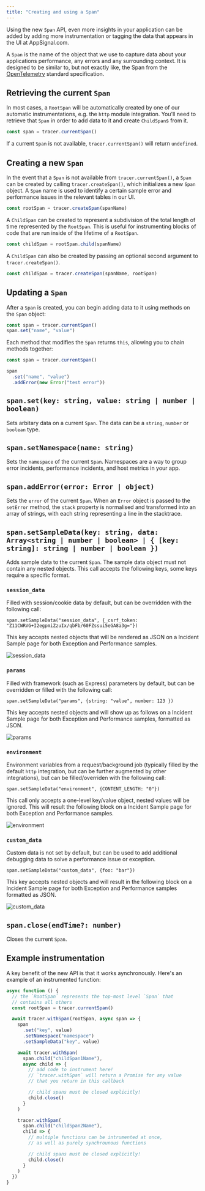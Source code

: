 ```yaml
---
title: "Creating and using a Span"
---
```


Using the new `Span` API, even more insights in your application can be added by adding more instrumentation or tagging the data that appears in the UI at AppSignal.com.

A `Span` is the name of the object that we use to capture data about your applications performance, any errors and any surrounding context. It is designed to be similar to, but not exactly like, the Span from the [OpenTelemetry](https://github.com/open-telemetry/opentelemetry-specification) standard specification.

## Retrieving the current `Span`

In most cases, a `RootSpan` will be automatically created by one of our automatic instrumentations, e.g. the `http` module integration. You'll need to retrieve that `Span` in order to add data to it and create `ChildSpan`s from it.

```js
const span = tracer.currentSpan()
```

If a current `Span` is not available, `tracer.currentSpan()` will return `undefined`.

## Creating a new `Span`

In the event that a `Span` is not available from `tracer.currentSpan()`, a `Span` can be created by calling `tracer.createSpan()`, which initializes a new `Span` object. A `Span` name is used to identify a certain sample error and performance issues in the relevant tables in our UI.

```js
const rootSpan = tracer.createSpan(spanName)
```

A `ChildSpan` can be created to represent a subdivision of the total length of time represented by the `RootSpan`. This is useful for instrumenting blocks of code that are run inside of the lifetime of a `RootSpan`.

```js
const childSpan = rootSpan.child(spanName)
```

A `ChildSpan` can also be created by passing an optional second argument to `tracer.createSpan()`.

```js
const childSpan = tracer.createSpan(spanName, rootSpan)
```

## Updating a `Span`

After a `Span` is created, you can begin adding data to it using methods on the `Span` object:

```js
const span = tracer.currentSpan()
span.set("name", "value")
```

Each method that modifies the `Span` returns `this`, allowing you to chain methods together:

```js
const span = tracer.currentSpan()

span
  .set("name", "value")
  .addError(new Error("test error"))
```

## `span.set(key: string, value: string | number | boolean)`

Sets arbitary data on a current `Span`. The data can be a `string`, `number` or `boolean` type.

## `span.setNamespace(name: string)`

Sets the `namespace` of the current `Span`. Namespaces are a way to group error incidents, performance incidents, and host metrics in your app.

## `span.addError(error: Error | object)`

Sets the `error` of the current `Span`. When an `Error` object is passed to the `setError` method, the `stack` property is normalised and transformed into an array of strings, with each string representing a line in the stacktrace.

## `span.setSampleData(key: string, data: Array<string | number | boolean> | { [key: string]: string | number | boolean })`

Adds sample data to the current `Span`. The sample data object must not contain any nested objects. This call accepts the following keys, some keys require a specific format.


### `session_data`

Filled with session/cookie data by default, but can be overridden with the following call:

```
span.setSampleData("session_data", {_csrf_token: "Z11CWRVG+I2egpmiZzuIx/qbFb/60FZssui5eGA8a3g="})
```

This key accepts nested objects that will be rendered as JSON on a Incident Sample page for both Exception and Performance samples.

![session_data](/assets/images/screenshots/sample_data/session_data.png)



### `params`
Filled with framework (such as Express) parameters by default, but can be overridden or filled with the following call:

```
span.setSampleData("params", {string: "value", number: 123 })
```

This key accepts nested objects and will show up as follows on a Incident Sample page for both Exception and Performance samples, formatted as JSON.

![params](/assets/images/screenshots/sample_data/params.png)



### `environment`
Environment variables from a request/background job (typically filled by the default `http` integration, but can be further augmented by other integrations), but can be filled/overriden with the following call:

```
span.setSampleData("environment", {CONTENT_LENGTH: "0"})
```

This call only accepts a one-level key/value object, nested values will be ignored.
This will result the following block on a Incident Sample page for both Exception and Performance samples.

![environment](/assets/images/screenshots/sample_data/environment.png)



### `custom_data`
Custom data is not set by default, but can be used to add additional debugging data to solve a performance issue or exception.

```
span.setSampleData("custom_data", {foo: "bar"})
```
This key accepts nested objects and will result in the following block on a Incident Sample page for both Exception and Performance samples formatted as JSON.

![custom_data](/assets/images/screenshots/sample_data/custom_data.png)


## `span.close(endTime?: number)`

Closes the current `Span`.

## Example instrumentation

A key benefit of the new API is that it works aynchronously. Here's an example of an instrumented function:

```js
async function () {
  // the `RootSpan` represents the top-most level `Span` that
  // contains all others
  const rootSpan = tracer.currentSpan()

  await tracer.withSpan(rootSpan, async span => {
    span
      .set("key", value)
      .setNamespace("namespace")
      .setSampleData("key", value)

    await tracer.withSpan(
      span.child("childSpan1Name"),
      async child => {
        // add code to instrument here!
        // `tracer.withSpan` will return a Promise for any value
        // that you return in this callback

        // child spans must be closed explicitly!
        child.close()
      }
    )

    tracer.withSpan(
      span.child("childSpan2Name"),
      child => {
        // multiple functions can be intrumented at once,
        // as well as purely synchrounous functions

        // child spans must be closed explicitly!
        child.close()
      }
    )
  })
}
```
